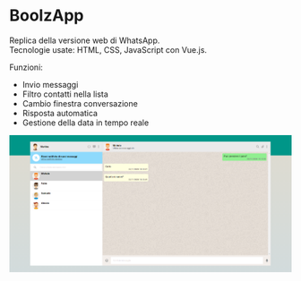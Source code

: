 <h1>BoolzApp</h1>

<p>Replica della versione web di WhatsApp.<br>Tecnologie usate: HTML, CSS, JavaScript con Vue.js.

<p>Funzioni: </p>
<ul>
  <li>Invio messaggi</li>
  <li>Filtro contatti nella lista</li>
  <li>Cambio finestra conversazione</li>
  <li>Risposta automatica</li>
  <li>Gestione della data in tempo reale</li>
</ul>

![](boolzapp.jpg)
